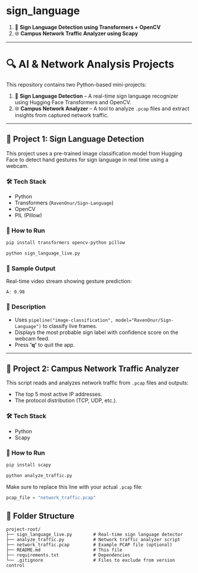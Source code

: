 # sign_language


1. 🤟 **Sign Language Detection using Transformers + OpenCV**
2. 🌐 **Campus Network Traffic Analyzer using Scapy**


---


# 🔍 AI & Network Analysis Projects

This repository contains two Python-based mini-projects:
1. 🤟 **Sign Language Detection** – A real-time sign language recognizer using Hugging Face Transformers and OpenCV.
2. 🌐 **Campus Network Analyzer** – A tool to analyze `.pcap` files and extract insights from captured network traffic.

---

## 📁 Project 1: Sign Language Detection

This project uses a pre-trained image classification model from Hugging Face to detect hand gestures for sign language in real time using a webcam.

### 🛠 Tech Stack
- Python
- Transformers (`RavenOnur/Sign-Language`)
- OpenCV
- PIL (Pillow)

### 🚀 How to Run
```bash
pip install transformers opencv-python pillow
````

```bash
python sign_language_live.py
```

### 📸 Sample Output

Real-time video stream showing gesture prediction:

```
A: 0.98
```

### 📜 Description

* Uses `pipeline("image-classification", model="RavenOnur/Sign-Language")` to classify live frames.
* Displays the most probable sign label with confidence score on the webcam feed.
* Press **'q'** to quit the app.

---

## 📁 Project 2: Campus Network Traffic Analyzer

This script reads and analyzes network traffic from `.pcap` files and outputs:

* The top 5 most active IP addresses.
* The protocol distribution (TCP, UDP, etc.).

### 🛠 Tech Stack

* Python
* Scapy

### 🚀 How to Run

```bash
pip install scapy
```

```bash
python analyze_traffic.py
```

Make sure to replace this line with your actual `.pcap` file:

```python
pcap_file = "network_traffic.pcap"
```


## 🧰 Folder Structure

```
project-root/
├── sign_language_live.py        # Real-time sign language detector
├── analyze_traffic.py           # Network traffic analyzer script
├── network_traffic.pcap         # Example PCAP file (optional)
├── README.md                    # This file
├── requirements.txt             # Dependencies
└── .gitignore                   # Files to exclude from version control
```





